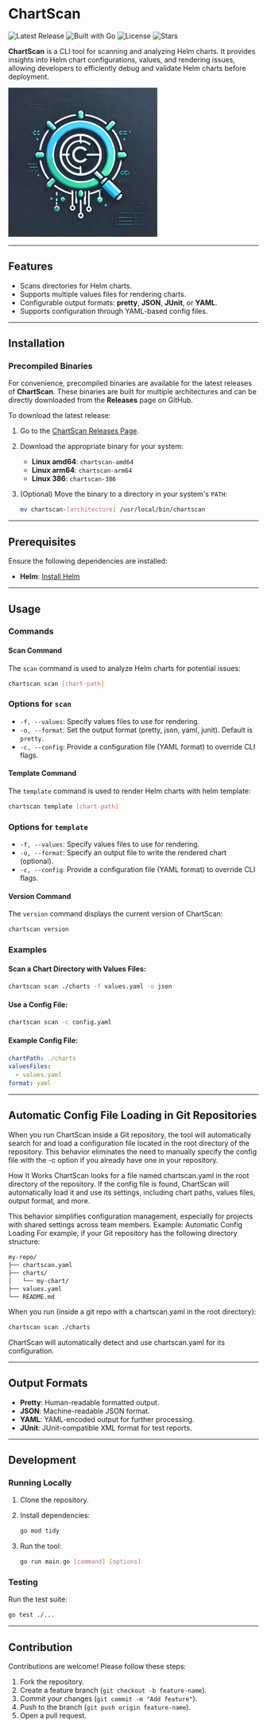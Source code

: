 # ChartScan

![Latest Release](https://img.shields.io/github/release/Jaydee94/chartscan.svg)
![Built with Go](https://img.shields.io/badge/built%20with-Go-00ADD8.svg)
![License](https://img.shields.io/github/license/Jaydee94/chartscan.svg)
![Stars](https://img.shields.io/github/stars/Jaydee94/chartscan.svg)


**ChartScan** is a CLI tool for scanning and analyzing Helm charts. It provides insights into Helm chart configurations, values, and rendering issues, allowing developers to efficiently debug and validate Helm charts before deployment.

<img src="logo/chartscan.png" alt="drawing" width="300"/>

---

## Features

- Scans directories for Helm charts.
- Supports multiple values files for rendering charts.
- Configurable output formats: **pretty**, **JSON**, **JUnit**, or **YAML**.
- Supports configuration through YAML-based config files.

---

## Installation

### Precompiled Binaries

For convenience, precompiled binaries are available for the latest releases of **ChartScan**. These binaries are built for multiple architectures and can be directly downloaded from the **Releases** page on GitHub.

To download the latest release:

1. Go to the [ChartScan Releases Page](https://github.com/Jaydee94/chartscan/releases).
2. Download the appropriate binary for your system:
   - **Linux amd64**: `chartscan-amd64`
   - **Linux arm64**: `chartscan-arm64`
   - **Linux 386**: `chartscan-386`
3. (Optional) Move the binary to a directory in your system's `PATH`:

   ```bash
   mv chartscan-[architecture] /usr/local/bin/chartscan
   ```

---

## Prerequisites

Ensure the following dependencies are installed:

- **Helm**: [Install Helm](https://helm.sh/docs/intro/install/)

---

## Usage

### Commands

#### Scan Command

The `scan` command is used to analyze Helm charts for potential issues:

```bash
chartscan scan [chart-path]
```

### Options for `scan`

- `-f, --values`: Specify values files to use for rendering.
- `-o, --format`: Set the output format (pretty, json, yaml, junit). Default is `pretty`.
- `-c, --config`: Provide a configuration file (YAML format) to override CLI flags.

#### Template Command

The `template` command is used to render Helm charts with helm template:

```bash
chartscan template [chart-path]
```

### Options for `template`

- `-f, --values`: Specify values files to use for rendering.
- `-o, --format`: Specify an output file to write the rendered chart (optional).
- `-c, --config`: Provide a configuration file (YAML format) to override CLI flags.

#### Version Command

The `version` command displays the current version of ChartScan:

```bash
chartscan version
```

### Examples

#### Scan a Chart Directory with Values Files:
```bash
chartscan scan ./charts -f values.yaml -o json
```

#### Use a Config File:
```bash
chartscan scan -c config.yaml
```

#### Example Config File:
```yaml
chartPath: ./charts
valuesFiles:
  - values.yaml
format: yaml
```

---

## Automatic Config File Loading in Git Repositories

When you run ChartScan inside a Git repository, the tool will automatically search for and load a configuration file located in the root directory of the repository. This behavior eliminates the need to manually specify the config file with the -c option if you already have one in your repository.

How It Works
ChartScan looks for a file named chartscan.yaml in the root directory of the repository.
If the config file is found, ChartScan will automatically load it and use its settings, including chart paths, values files, output format, and more.

This behavior simplifies configuration management, especially for projects with shared settings across team members.
Example: Automatic Config Loading
For example, if your Git repository has the following directory structure:

```
my-repo/
├── chartscan.yaml
├── charts/
│   └── my-chart/
├── values.yaml
└── README.md
```
When you run (inside a git repo with a chartscan.yaml in the root directory):

```bash
chartscan scan ./charts
```
ChartScan will automatically detect and use chartscan.yaml for its configuration.

---

## Output Formats

- **Pretty**: Human-readable formatted output.
- **JSON**: Machine-readable JSON format.
- **YAML**: YAML-encoded output for further processing.
- **JUnit**: JUnit-compatible XML format for test reports.

---

## Development

### Running Locally

1. Clone the repository.
2. Install dependencies:

   ```bash
   go mod tidy
   ```

3. Run the tool:

   ```bash
   go run main.go [command] [options]
   ```

### Testing

Run the test suite:

```bash
go test ./...
```

---

## Contribution

Contributions are welcome! Please follow these steps:

1. Fork the repository.
2. Create a feature branch (`git checkout -b feature-name`).
3. Commit your changes (`git commit -m "Add feature"`).
4. Push to the branch (`git push origin feature-name`).
5. Open a pull request.

